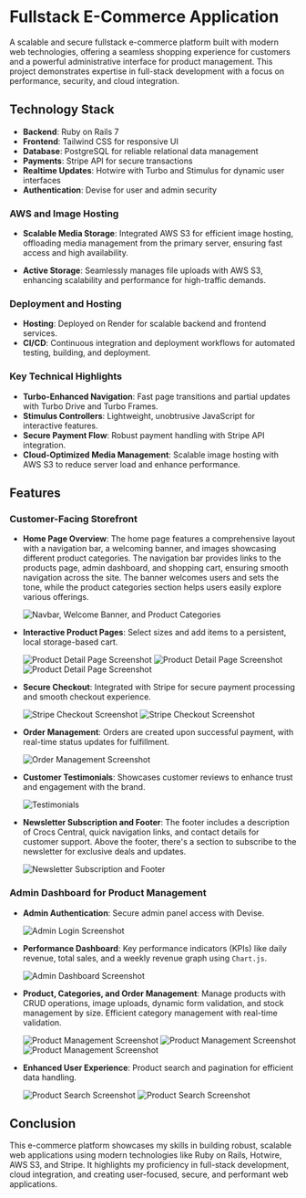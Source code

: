 # Fullstack E-Commerce Application

A scalable and secure fullstack e-commerce platform built with modern web technologies, offering a seamless shopping experience for customers and a powerful administrative interface for product management. This project demonstrates expertise in full-stack development with a focus on performance, security, and cloud integration.

## Technology Stack

- **Backend**: Ruby on Rails 7
- **Frontend**: Tailwind CSS for responsive UI
- **Database**: PostgreSQL for reliable relational data management
- **Payments**: Stripe API for secure transactions
- **Realtime Updates**: Hotwire with Turbo and Stimulus for dynamic user interfaces
- **Authentication**: Devise for user and admin security

### AWS and Image Hosting

- **Scalable Media Storage**: Integrated AWS S3 for efficient image hosting, offloading media management from the primary server, ensuring fast access and high availability.

- **Active Storage**: Seamlessly manages file uploads with AWS S3, enhancing scalability and performance for high-traffic demands.

### Deployment and Hosting

- **Hosting**: Deployed on Render for scalable backend and frontend services.
- **CI/CD**: Continuous integration and deployment workflows for automated testing, building, and deployment.

### Key Technical Highlights

- **Turbo-Enhanced Navigation**: Fast page transitions and partial updates with Turbo Drive and Turbo Frames.
- **Stimulus Controllers**: Lightweight, unobtrusive JavaScript for interactive features.
- **Secure Payment Flow**: Robust payment handling with Stripe API integration.
- **Cloud-Optimized Media Management**: Scalable image hosting with AWS S3 to reduce server load and enhance performance.

## Features

### Customer-Facing Storefront

- **Home Page Overview**: The home page features a comprehensive layout with a navigation bar, a welcoming banner, and images showcasing different product categories. The navigation bar provides links to the products page, admin dashboard, and shopping cart, ensuring smooth navigation across the site. The banner welcomes users and sets the tone, while the product categories section helps users easily explore various offerings.

  ![Navbar, Welcome Banner, and Product Categories](assets/images/home-top.png)

- **Interactive Product Pages**: Select sizes and add items to a persistent, local storage-based cart.
  
  ![Product Detail Page Screenshot](assets/images/kfc-crocs.png)
  ![Product Detail Page Screenshot](assets/images/jibbitz-page.png)
  ![Product Detail Page Screenshot](assets/images/cart-page.png)

- **Secure Checkout**: Integrated with Stripe for secure payment processing and smooth checkout experience.
  
  ![Stripe Checkout Screenshot](assets/images/stripe-checkout.png)
  ![Stripe Checkout Screenshot](assets/images/checkout-success.png)

- **Order Management**: Orders are created upon successful payment, with real-time status updates for fulfillment.
  
  ![Order Management Screenshot](assets/images/orders-page.png)

- **Customer Testimonials**: Showcases customer reviews to enhance trust and engagement with the brand.

  ![Testimonials](assets/images/home-mid.png)

- **Newsletter Subscription and Footer**: The footer includes a description of Crocs Central, quick navigation links, and contact details for customer support. Above the footer, there's a section to subscribe to the newsletter for exclusive deals and updates.

  ![Newsletter Subscription and Footer](assets/images/home-bottom.png)

### Admin Dashboard for Product Management

- **Admin Authentication**: Secure admin panel access with Devise.

  ![Admin Login Screenshot](assets/images/sign-in.png)

- **Performance Dashboard**: Key performance indicators (KPIs) like daily revenue, total sales, and a weekly revenue graph using `Chart.js`.

  ![Admin Dashboard Screenshot](assets/images/dashboard.png)

- **Product, Categories, and Order Management**: Manage products with CRUD operations, image uploads, dynamic form validation, and stock management by size. Efficient category management with real-time validation.

  ![Product Management Screenshot](assets/images/new-product.png)
  ![Product Management Screenshot](assets/images/new-category.png)
  ![Product Management Screenshot](assets/images/stock-created.png)

- **Enhanced User Experience**: Product search and pagination for efficient data handling.

  ![Product Search Screenshot](assets/images/product-search.png)
  ![Product Search Screenshot](assets/images/products-page.png)

## Conclusion

This e-commerce platform showcases my skills in building robust, scalable web applications using modern technologies like Ruby on Rails, Hotwire, AWS S3, and Stripe. It highlights my proficiency in full-stack development, cloud integration, and creating user-focused, secure, and performant web applications.
